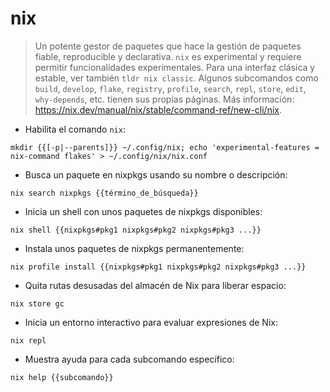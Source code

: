 # nix

> Un potente gestor de paquetes que hace la gestión de paquetes fiable, reproducible y declarativa.
> `nix` es experimental y requiere permitir funcionalidades experimentales. Para una interfaz clásica y estable, ver también `tldr nix classic`.
> Algunos subcomandos como `build`, `develop`, `flake`, `registry`, `profile`, `search`, `repl`, `store`, `edit`, `why-depends`, etc. tienen sus propias páginas.
> Más información: <https://nix.dev/manual/nix/stable/command-ref/new-cli/nix>.

- Habilita el comando `nix`:

`mkdir {{[-p|--parents]}} ~/.config/nix; echo 'experimental-features = nix-command flakes' > ~/.config/nix/nix.conf`

- Busca un paquete en nixpkgs usando su nombre o descripción:

`nix search nixpkgs {{término_de_búsqueda}}`

- Inicia un shell con unos paquetes de nixpkgs disponibles:

`nix shell {{nixpkgs#pkg1 nixpkgs#pkg2 nixpkgs#pkg3 ...}}`

- Instala unos paquetes de nixpkgs permanentemente:

`nix profile install {{nixpkgs#pkg1 nixpkgs#pkg2 nixpkgs#pkg3 ...}}`

- Quita rutas desusadas del almacén de Nix para liberar espacio:

`nix store gc`

- Inicia un entorno interactivo para evaluar expresiones de Nix:

`nix repl`

- Muestra ayuda para cada subcomando específico:

`nix help {{subcomando}}`
